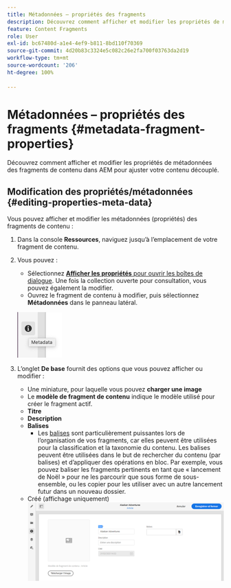 ```yaml
---
title: Métadonnées – propriétés des fragments
description: Découvrez comment afficher et modifier les propriétés de métadonnées des fragments de contenu dans AEM pour ajuster votre contenu découplé.
feature: Content Fragments
role: User
exl-id: bc67480d-a1e4-4ef9-b811-8bd110f70369
source-git-commit: 4d20b83c3324e5c082c26e2fa700f03763da2d19
workflow-type: tm+mt
source-wordcount: '206'
ht-degree: 100%

---
```


# Métadonnées – propriétés des fragments {#metadata-fragment-properties}

Découvrez comment afficher et modifier les propriétés de métadonnées des fragments de contenu dans AEM pour ajuster votre contenu découplé.

## Modification des propriétés/métadonnées {#editing-properties-meta-data}

Vous pouvez afficher et modifier les métadonnées (propriétés) des fragments de contenu :

1. Dans la console **Ressources**, naviguez jusqu’à l’emplacement de votre fragment de contenu.
2. Vous pouvez :

   * Sélectionnez [**Afficher les propriétés** pour ouvrir les boîtes de dialogue](/help/assets/manage-digital-assets.md#editing-properties). Une fois la collection ouverte pour consultation, vous pouvez également la modifier.
   * Ouvrez le fragment de contenu à modifier, puis sélectionnez **Métadonnées** dans le panneau latéral.

   ![métadonnées](assets/cfm-metadata-01.png)

3. L’onglet **De base** fournit des options que vous pouvez afficher ou modifier :

   * Une miniature, pour laquelle vous pouvez **charger une image**
   * Le **modèle de fragment de contenu** indique le modèle utilisé pour créer le fragment actif.
   * **Titre**
   * **Description**
   * **Balises**
      * Les [balises](/help/sites-cloud/authoring/features/tags.md) sont particulièrement puissantes lors de l’organisation de vos fragments, car elles peuvent être utilisées pour la classification et la taxonomie du contenu. Les balises peuvent être utilisées dans le but de rechercher du contenu (par balises) et d’appliquer des opérations en bloc.
Par exemple, vous pouvez baliser les fragments pertinents en tant que « lancement de Noël » pour ne les parcourir que sous forme de sous-ensemble, ou les copier pour les utiliser avec un autre lancement futur dans un nouveau dossier.
   * Créé (affichage uniquement)
   ![métadonnées](assets/cfm-metadata-02.png)
